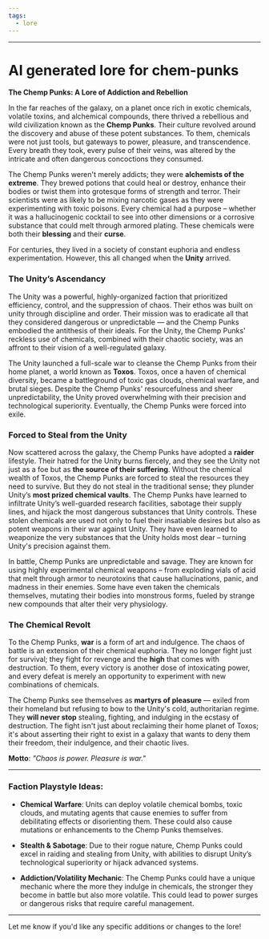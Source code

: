 ```yaml
---
tags:
  - lore
---
```

---
# AI generated lore for chem-punks

**The Chemp Punks: A Lore of Addiction and Rebellion**

In the far reaches of the galaxy, on a planet once rich in exotic chemicals, volatile toxins, and alchemical compounds, there thrived a rebellious and wild civilization known as the **Chemp Punks**. Their culture revolved around the discovery and abuse of these potent substances. To them, chemicals were not just tools, but gateways to power, pleasure, and transcendence. Every breath they took, every pulse of their veins, was altered by the intricate and often dangerous concoctions they consumed.

The Chemp Punks weren't merely addicts; they were **alchemists of the extreme**. They brewed potions that could heal or destroy, enhance their bodies or twist them into grotesque forms of strength and terror. Their scientists were as likely to be mixing narcotic gases as they were experimenting with toxic poisons. Every chemical had a purpose – whether it was a hallucinogenic cocktail to see into other dimensions or a corrosive substance that could melt through armored plating. These chemicals were both their **blessing** and their **curse**.

For centuries, they lived in a society of constant euphoria and endless experimentation. However, this all changed when the **Unity** arrived.

### The Unity’s Ascendancy

The Unity was a powerful, highly-organized faction that prioritized efficiency, control, and the suppression of chaos. Their ethos was built on unity through discipline and order. Their mission was to eradicate all that they considered dangerous or unpredictable — and the Chemp Punks embodied the antithesis of their ideals. For the Unity, the Chemp Punks' reckless use of chemicals, combined with their chaotic society, was an affront to their vision of a well-regulated galaxy.

The Unity launched a full-scale war to cleanse the Chemp Punks from their home planet, a world known as **Toxos**. Toxos, once a haven of chemical diversity, became a battleground of toxic gas clouds, chemical warfare, and brutal sieges. Despite the Chemp Punks' resourcefulness and sheer unpredictability, the Unity proved overwhelming with their precision and technological superiority. Eventually, the Chemp Punks were forced into exile.

### Forced to Steal from the Unity

Now scattered across the galaxy, the Chemp Punks have adopted a **raider** lifestyle. Their hatred for the Unity burns fiercely, and they see the Unity not just as a foe but as **the source of their suffering**. Without the chemical wealth of Toxos, the Chemp Punks are forced to steal the resources they need to survive. But they do not steal in the traditional sense; they plunder Unity’s **most prized chemical vaults**. The Chemp Punks have learned to infiltrate Unity’s well-guarded research facilities, sabotage their supply lines, and hijack the most dangerous substances that Unity controls. These stolen chemicals are used not only to fuel their insatiable desires but also as potent weapons in their war against Unity. They have even learned to weaponize the very substances that the Unity holds most dear – turning Unity's precision against them.

In battle, Chemp Punks are unpredictable and savage. They are known for using highly experimental chemical weapons – from exploding vials of acid that melt through armor to neurotoxins that cause hallucinations, panic, and madness in their enemies. Some have even taken the chemicals themselves, mutating their bodies into monstrous forms, fueled by strange new compounds that alter their very physiology.

### The Chemical Revolt

To the Chemp Punks, **war** is a form of art and indulgence. The chaos of battle is an extension of their chemical euphoria. They no longer fight just for survival; they fight for revenge and the **high** that comes with destruction. To them, every victory is another dose of intoxicating power, and every defeat is merely an opportunity to experiment with new combinations of chemicals.

The Chemp Punks see themselves as **martyrs of pleasure** — exiled from their homeland but refusing to bow to the Unity's cold, authoritarian regime. They **will never stop** stealing, fighting, and indulging in the ecstasy of destruction. The fight isn't just about reclaiming their home planet of Toxos; it's about asserting their right to exist in a galaxy that wants to deny them their freedom, their indulgence, and their chaotic lives.

**Motto**: _"Chaos is power. Pleasure is war."_

---

### Faction Playstyle Ideas:

- **Chemical Warfare**: Units can deploy volatile chemical bombs, toxic clouds, and mutating agents that cause enemies to suffer from debilitating effects or disorienting them. These could also cause mutations or enhancements to the Chemp Punks themselves.
    
- **Stealth & Sabotage**: Due to their rogue nature, Chemp Punks could excel in raiding and stealing from Unity, with abilities to disrupt Unity’s technological superiority or hijack advanced systems.

- **Addiction/Volatility Mechanic**: The Chemp Punks could have a unique mechanic where the more they indulge in chemicals, the stronger they become in battle but also more volatile. This could lead to power surges or dangerous risks that require careful management.
    

---

Let me know if you'd like any specific additions or changes to the lore!